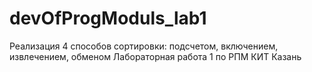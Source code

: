# devOfProgModuls_lab1
Реализация 4 способов сортировки: подсчетом, включением, извлечением, обменом
Лабораторная работа 1 по РПМ 
КИТ Казань
